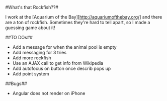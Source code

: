 #What's that Rockfish??#

I work at the [Aquarium of the Bay][http://aquariumofthebay.org/] and there are a ton of rockfish. Sometimes they're hard to tell apart, so I made a guessing game about it!

##TO DOs##
* Add a message for when the animal pool is empty
* Add messaging for 3 tries
* Add more rockfish
* Use an AJAX call to get info from Wikipedia
* Add autofocus on button once describ pops up
* Add point system


##Bugs##
* Angular does not render on iPhone


